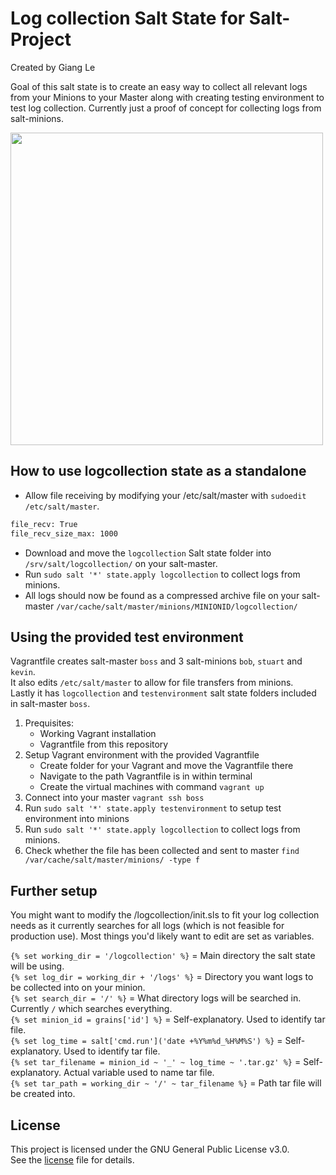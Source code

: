 # Log collection Salt State for Salt-Project
Created by Giang Le

Goal of this salt state is to create an easy way to collect all relevant logs from your Minions to your Master along with creating testing environment to test log collection. Currently just a proof of concept for collecting logs from salt-minions. 

<img src="https://github.com/user-attachments/assets/7ac34f79-51ab-4015-bca2-4ff53a317f29" width="500"> <br/>

## How to use logcollection state as a standalone
- Allow file receiving by modifying your /etc/salt/master with ```sudoedit /etc/salt/master```. 

```bash
file_recv: True
file_recv_size_max: 1000
```

- Download and move the ```logcollection``` Salt state folder into ```/srv/salt/logcollection/``` on your salt-master. 
- Run ```sudo salt '*' state.apply logcollection``` to collect logs from minions.
- All logs should now be found as a compressed archive file on your salt-master ```/var/cache/salt/master/minions/MINIONID/logcollection/```


## Using the provided test environment
Vagrantfile creates salt-master ```boss``` and 3 salt-minions ```bob```, ```stuart``` and ```kevin```.    
It also edits ```/etc/salt/master``` to allow for file transfers from minions.    
Lastly it has ```logcollection``` and ```testenvironment``` salt state folders included in salt-master ```boss```.    

1. Prequisites: 
    - Working Vagrant installation
    - Vagrantfile from this repository
2. Setup Vagrant environment with the provided Vagrantfile
    - Create folder for your Vagrant and move the Vagrantfile there
    - Navigate to the path Vagrantfile is in within terminal
    - Create the virtual machines with command ```vagrant up```
3. Connect into your master ```vagrant ssh boss```
4. Run ```sudo salt '*' state.apply testenvironment``` to setup test environment into minions
5. Run ```sudo salt '*' state.apply logcollection``` to collect logs from minions.
6. Check whether the file has been collected and sent to master ```find /var/cache/salt/master/minions/ -type f```


## Further setup
You might want to modify the /logcollection/init.sls to fit your log collection needs as it currently searches for all logs (which is not feasible for production use). Most things you'd likely want to edit are set as variables. 

```{% set working_dir = '/logcollection' %}``` = Main directory the salt state will be using.    
```{% set log_dir = working_dir + '/logs' %}``` = Directory you want logs to be collected into on your minion.    
```{% set search_dir = '/' %}``` = What directory logs will be searched in. Currently ```/``` which searches everything.    
```{% set minion_id = grains['id'] %}``` = Self-explanatory. Used to identify tar file.     
```{% set log_time = salt['cmd.run']('date +%Y%m%d_%H%M%S') %}``` = Self-explanatory. Used to identify tar file.     
```{% set tar_filename = minion_id ~ '_' ~ log_time ~ '.tar.gz' %}``` = Self-explanatory. Actual variable used to name tar file.     
```{% set tar_path = working_dir ~ '/' ~ tar_filename %}``` = Path tar file will be created into.     

## License
This project is licensed under the GNU General Public License v3.0.  
See the [license](LICENSE) file for details.
